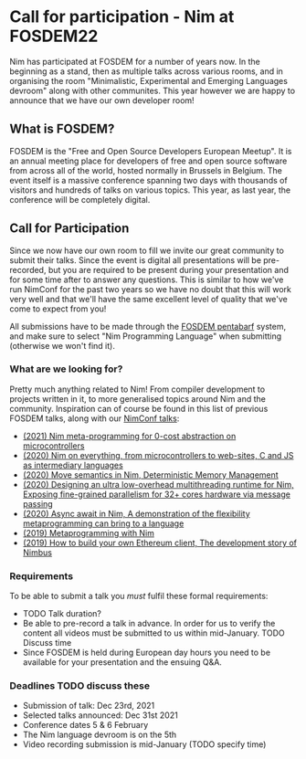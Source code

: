 # Call for participation - Nim at FOSDEM22
Nim has participated at FOSDEM for a number of years now. In the beginning as a
stand, then as multiple talks across various rooms, and in organising the room
"Minimalistic, Experimental and Emerging Languages devroom" along with other
communites. This year however we are happy to announce that we have our own
developer room!

## What is FOSDEM?
FOSDEM is the "Free and Open Source Developers European Meetup". It is an annual
meeting place for developers of free and open source software from across all of
the world, hosted normally in Brussels in Belgium. The event itself is a massive
conference spanning two days with thousands of visitors and hundreds of talks on
various topics. This year, as last year, the conference will be completely
digital.

## Call for Participation
Since we now have our own room to fill we invite our great community to submit
their talks. Since the event is digital all presentations will be pre-recorded,
but you are required to be present during your presentation and for some time
after to answer any questions. This is similar to how we've run NimConf for the
past two years so we have no doubt that this will work very well and that we'll
have the same excellent level of quality that we've come to expect from you!

All submissions have to be made through the [FOSDEM
pentabarf](https://penta.fosdem.org/) system, and make sure to select "Nim
Programming Language" when submitting (otherwise we won't find it).

### What are we looking for?
Pretty much anything related to Nim! From compiler development to projects
written in it, to more generalised topics around Nim and the community.
Inspiration can of course be found in this list of previous FOSDEM talks, along
with our [NimConf
talks](https://www.youtube.com/channel/UCDAYn_VFt0VisL5-1a5Dk7Q):

- [(2021) Nim meta-programming for 0-cost abstraction on microcontrollers](https://archive.fosdem.org/2021/schedule/event/nimdsl/)
- [(2020) Nim on everything, from microcontrollers to web-sites, C and JS as intermediary languages](https://archive.fosdem.org/2020/schedule/event/nimoneverything/)
- [(2020) Move semantics in Nim, Deterministic Memory Management](https://archive.fosdem.org/2020/schedule/event/nimmovesemantics/)
- [(2020) Designing an ultra low-overhead multithreading runtime for Nim, Exposing fine-grained parallelism for 32+ cores hardware via message passing](https://archive.fosdem.org/2020/schedule/event/nimultralowoverheadruntime/)
- [(2020) Async await in Nim, A demonstration of the flexibility metaprogramming can bring to a language](https://archive.fosdem.org/2020/schedule/event/asyncawaitnim/)
- [(2019) Metaprogramming with Nim](https://archive.fosdem.org/2019/schedule/event/nim_metaprogramming/)
- [(2019) How to build your own Ethereum client, The development story of Nimbus](https://archive.fosdem.org/2019/schedule/event/nimbus/)

### Requirements
To be able to submit a talk you _must_ fulfil these formal requirements:

- TODO Talk duration?
- Be able to pre-record a talk in advance. In order for us to verify the content
all videos must be submitted to us within mid-January. TODO Discuss time
- Since FOSDEM is held during European day hours you need to be available for your
presentation and the ensuing Q&A.

### Deadlines TODO discuss these
- Submission of talk: Dec 23rd, 2021
- Selected talks announced: Dec 31st 2021
- Conference dates 5 & 6 February 
- The Nim language devroom is on the 5th
- Video recording submission is mid-January (TODO specify time)
